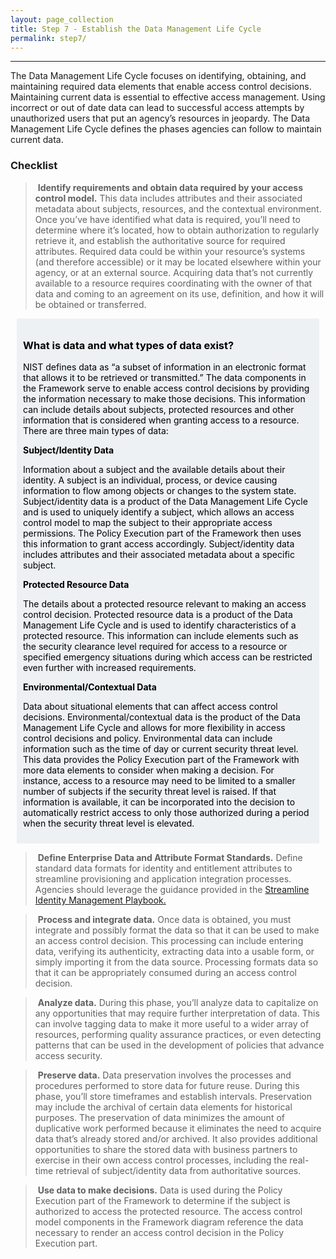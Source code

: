 ```yaml
---
layout: page_collection
title: Step 7 - Establish the Data Management Life Cycle
permalink: step7/
---
```

<script src="https://use.fontawesome.com/e20c671b68.js"></script>
-----------------------------------------------------
The Data Management Life Cycle focuses on identifying, obtaining, and maintaining required data elements that enable access control decisions. Maintaining current data is essential to effective access management. Using incorrect or out of date data can lead to successful access attempts by unauthorized users that put an agency’s resources in jeopardy. The Data Management Life Cycle defines the phases agencies can follow to maintain current data.

### Checklist

> <i class="fa fa-check-square-o"></i> &nbsp;**Identify requirements and obtain data required by your access control model.** This data includes attributes and their associated metadata about subjects, resources, and the contextual environment. Once you’ve have identified what data is required, you’ll need to determine where it’s located, how to obtain authorization to regularly retrieve it, and establish the authoritative source for required attributes. Required data could be within your resource’s systems (and therefore accessible) or it may be located elsewhere within your agency, or at an external source. Acquiring data that’s not currently available to a resource requires coordinating with the owner of that data and coming to an agreement on its use, definition, and how it will be obtained or transferred.

<div style="background-color: #edf1f3;color: black;margin: 10px;padding: 10px">

<h3><span>What is data and what types of data exist?</span></h3>
<p><span>NIST defines data as “a subset of information in an electronic format that allows it to be retrieved or transmitted.” The data components in the Framework serve to enable access control decisions by providing the information necessary to make those decisions. This information can include details about subjects, protected resources and other information that is considered when granting access to a resource.
There are three main types of data:</span></p>

<strong><span>Subject/Identity Data</span></strong><p><span>Information about a subject and the available details about their identity. A subject is an individual, process, or device causing information to flow among objects or changes to the system state. Subject/identity data is a product of the Data Management Life Cycle and is used to uniquely identify a subject, which allows an access control model to map the subject to their appropriate access permissions. The Policy Execution part of the Framework then uses this information to grant access accordingly. Subject/identity data includes attributes and their associated metadata about a specific subject.</span></p>

<strong><span>Protected Resource Data</span></strong><p><span>The details about a protected resource relevant to making an access control decision. Protected resource data is a product of the Data Management Life Cycle and is used to identify characteristics of a protected resource. This information can include elements such as the security clearance level required for access to a resource or specified emergency situations during which access can be restricted even further with increased requirements.</span></p>

<strong><span>Environmental/Contextual Data</span></strong><p><span>Data about situational elements that can affect access control decisions. Environmental/contextual data is the product of the Data Management Life Cycle and allows for more flexibility in access control decisions and policy. Environmental data can include information such as the time of day or current security threat level. This data provides the Policy Execution part of the Framework with more data elements to consider when making a decision. For instance, access to a resource may need to be limited to a smaller number of subjects if the security threat level is raised. If that information is available, it can be incorporated into the decision to automatically restrict access to only those authorized during a period when the security threat level is elevated.</span></p>

</div>

> <i class="fa fa-check-square-o"></i> &nbsp;**Define Enterprise Data and Attribute Format Standards.** Define standard data formats for identity and entitlement attributes to streamline provisioning and application integration processes. Agencies should leverage the guidance provided in the <a href="https://bnbuckler.github.io/ficam-identity/">Streamline Identity Management Playbook.</a>

> <i class="fa fa-check-square-o"></i> &nbsp;**Process and integrate data.** Once data is obtained, you must integrate and possibly format the data so that it can be used to make an access control decision. This processing can include entering data, verifying its authenticity, extracting data into a usable form, or simply importing it from the data source. Processing formats data so that it can be appropriately consumed during an access control decision.

> <i class="fa fa-check-square-o"></i> &nbsp;**Analyze data.** During this phase, you’ll analyze data to capitalize on any opportunities that may require further interpretation of data. This can involve tagging data to make it more useful to a wider array of resources, performing quality assurance practices, or even detecting patterns that can be used in the development of policies that advance access security.

> <i class="fa fa-check-square-o"></i> &nbsp;**Preserve data.** Data preservation involves the processes and procedures performed to store data for future reuse. During this phase, you’ll store timeframes and establish intervals. Preservation may include the archival of certain data elements for historical purposes. The preservation of data minimizes the amount of duplicative work performed because it eliminates the need to acquire data that’s already stored and/or archived. It also provides additional opportunities to share the stored data with business partners to exercise in their own access control processes, including the real-time retrieval of subject/identity data from authoritative sources.

> <i class="fa fa-check-square-o"></i> &nbsp;**Use data to make decisions.** Data is used during the Policy Execution part of the Framework to determine if the subject is authorized to access the protected resource. The access control model components in the Framework diagram reference the data necessary to render an access control decision in the Policy Execution part.

